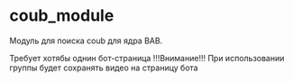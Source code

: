 # coub_module
Модуль для поиска coub для ядра BAB.

Требует хотябы однин бот-страница
!!!Внимание!!! При использовании группы будет сохранять видео на страницу бота
